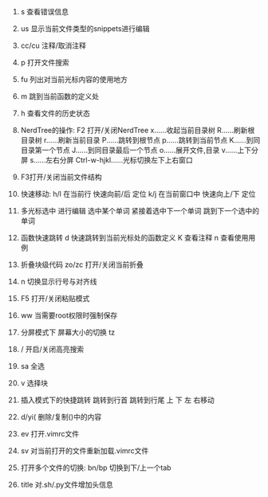 
1. <leader>s 查看错误信息
2. <leader>us 显示当前文件类型的snippets进行编辑

3. <leader>cc/cu 注释/取消注释

4. <leader>p 打开文件搜索
5. <leader>fu 列出对当前光标内容的使用地方
6. <leader>m 跳到当前函数的定义处

7. <leader><leader>h 查看文件的历史状态

8. NerdTree的操作:
    F2 打开/关闭NerdTree
    x......收起当前目录树
    R......刷新根目录树
    r......刷新当前目录
    P......跳转到根节点
    p......跳转到当前节点
    K......到同目录第一个节点
    J......到同目录最后一个节点
    o......展开文件,目录
    v......上下分屏
    s......左右分屏
    Ctrl-w-hjkl......光标切换左下上右窗口

9. F3打开/关闭当前文件结构

10. 快速移动:
    <leader>h/l  在当前行 快速向前/后 定位
    <leader>k/j  在当前窗口中 快速向上/下 定位

11. 多光标选中 进行编辑
    <Ctrl-m> 选中某个单词
    <Ctrl-p> 紧接着选中下一个单词
    <Ctrl-x> 跳到下一个选中的单词

12. 函数快速跳转
    <leader>d  快速跳转到当前光标处的函数定义
    K  查看注释
    <leader><leader>n 查看使用用例

13. <leader><Space> 折叠块级代码
    zo/zc 打开/关闭当前折叠

14. <leader>n 切换显示行号与对齐线
15. F5 打开/关闭粘贴模式
16. ww 当需要root权限时强制保存
17. 分屏模式下 屏幕大小的切换 <leader>tz
18. <leader>/ 开启/关闭高亮搜索

19. <leader>sa 全选
20. <leader>v 选择块

21. 插入模式下的快捷跳转
    <C-a>  跳转到行首
    <C-e>  跳转到行尾
    <C-k> <C-j> <C-h> <C-l> 上 下 左 右移动

22. d/yi(  删除/复制()中的内容

23. <leader>ev 打开.vimrc文件
24. <leader>sv 对当前打开的文件重新加载.vimrc文件

25. 打开多个文件的切换:
    bn/bp 切换到下/上一个tab

26. <leader>title  对.sh/.py文件增加头信息

